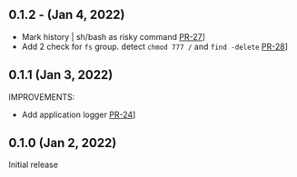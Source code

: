 ## 0.1.2 - (Jan 4, 2022)

* Mark history | sh/bash as risky command [PR-27](https://github.com/kaplanelad/shellfirm/pull/27)]
* Add 2 check for `fs` group. detect `chmod 777 /` and `find -delete` [PR-28](https://github.com/kaplanelad/shellfirm/pull/28)]

## 0.1.1 (Jan 3, 2022)

IMPROVEMENTS:

* Add application logger  [PR-24](https://github.com/kaplanelad/shellfirm/pull/24)]

## 0.1.0 (Jan 2, 2022)
Initial release
